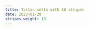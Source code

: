 ```yaml
---
title: Tartan setts with 18 stripes
date: 2023-01-28
stripes_weight: 18
---
```

<no value>

<no value>